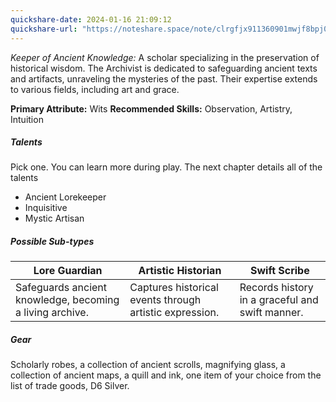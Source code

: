 ```yaml
---
quickshare-date: 2024-01-16 21:09:12
quickshare-url: "https://noteshare.space/note/clrgfjx911360901mwjf8bpj05#Q22K3g3r8cdEwHuEotkG4YZwjsQNfJfAeLKvphOrscA"
---
```

*Keeper of Ancient Knowledge:* A scholar specializing in the preservation of historical wisdom. The Archivist is dedicated to safeguarding ancient texts and artifacts, unraveling the mysteries of the past. Their expertise extends to various fields, including art and grace.

**Primary Attribute:** Wits
**Recommended Skills:** Observation, Artistry, Intuition
##### Talents
Pick one. You can learn more during play. The next chapter details all of the talents
- Ancient Lorekeeper
- Inquisitive
- Mystic Artisan

##### Possible Sub-types
| Lore Guardian | Artistic Historian | Swift Scribe |
| ---- | ---- | ---- |
| Safeguards ancient knowledge, becoming a living archive. | Captures historical events through artistic expression. | Records history in a graceful and swift manner. |

##### Gear
Scholarly robes, a collection of ancient scrolls, magnifying glass, a collection of ancient maps, a quill and ink, one item of your choice from the list of trade goods, D6 Silver.